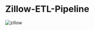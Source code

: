 # Zillow-ETL-Pipeline

![zillow](https://github.com/user-attachments/assets/e6d8ac0e-9d8e-4794-9424-73a7ee2e6ddb)
